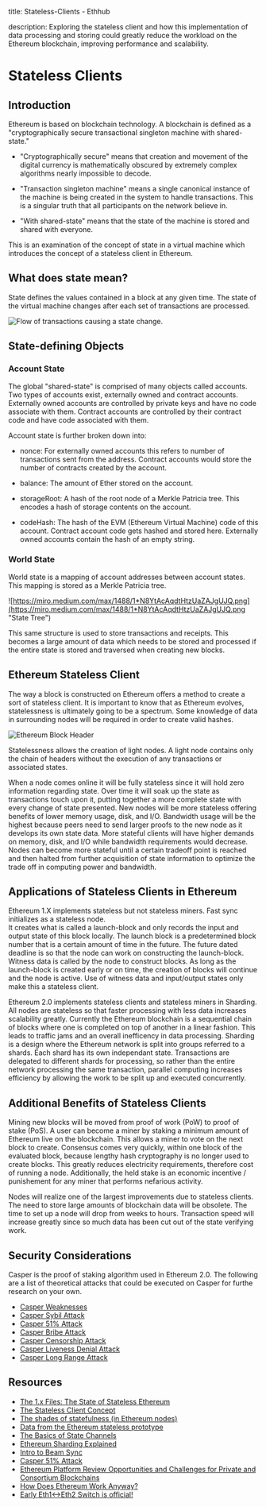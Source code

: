 title: Stateless-Clients - Ethhub

description: Exploring the stateless client and how this implementation of data processing and storing could greatly reduce the
workload on the Ethereum blockchain, improving performance and scalability.

# Stateless Clients

## Introduction

Ethereum is based on blockchain technology.  A blockchain is defined as a "cryptographically secure transactional singleton machine with shared-state."  

* "Cryptographically secure" means that creation and movement of the digital currency is mathematically obscured by extremely complex algorithms nearly impossible to decode.  

* "Transaction singleton machine" means a single canonical instance of the machine is being created in the system to handle transactions.  This is a singular truth that all participants on the network believe in.  

* "With shared-state" means that the state of the machine is stored and shared with everyone.

This is an examination of the concept of state in a virtual machine which introduces the concept of a stateless client in Ethereum.

## What does state mean?

State defines the values contained in a block at any given time.  The state of the virtual machine changes after each set of transactions are processed.

![Flow of transactions causing a state change.](https://miro.medium.com/max/1282/1*jZ-VRXBJtOnePofB0z2Q8A.png "State changes")

## State-defining Objects

###  Account State

The global "shared-state" is comprised of many objects called accounts.  Two types of accounts exist, externally owned and contract accounts.  Externally owned accounts are  controlled by private keys and have no code associate with them.  Contract accounts are controlled by their contract code and have code associated with them.

Account state is further broken down into:

* nonce: For externally owned accounts this refers to number of transactions sent from the address.  Contract accounts would store the number of contracts created by the account.

* balance:  The amount of Ether stored on the account.

* storageRoot: A hash of the root node of a Merkle Patricia tree.  This encodes a hash of storage contents on the account.

* codeHash: The hash of the EVM (Ethereum Virtual Machine) code of this account.  Contract account code gets hashed and stored here.  Externally owned accounts contain the hash of an empty string.

### World State

World state is a mapping of account addresses between account states.  This mapping is stored as a Merkle Patricia tree.

![https://miro.medium.com/max/1488/1*N8YtAcAqdtHtzUaZAJgUJQ.png](https://miro.medium.com/max/1488/1*N8YtAcAqdtHtzUaZAJgUJQ.png "State Tree")

This same structure is used to store transactions and receipts.  This becomes a large amount of data which needs to be stored and processed if the entire state is stored and traversed when creating new blocks.

## Ethereum Stateless Client

The way a block is constructed on Ethereum offers a method to create a sort of stateless client.  It is important to know that as Ethereum evolves, statelessness is ultimately going to be a spectrum.  Some knowledge of data in surrounding nodes will be required in order to create valid hashes.

![Ethereum Block Header](https://miro.medium.com/max/1056/1*4EQFjXD2-dbiVgVv-8Si8g.png "Ethereum Block Header")

Statelessness allows the creation of light nodes.  A light node contains only the chain of headers without the execution of any transactions or associated states.

When a node comes online it will be fully stateless since it will hold zero information regarding state.  Over time it will soak up the
state as transactions touch upon it, putting together a more complete state with every change of state presented.  New nodes will be more stateless offering benefits of lower memory usage, disk, and I/O.  Bandwidth usage will be the highest because peers need to send larger
proofs to the new node as it develops its own state data.  More stateful clients will have higher demands on memory, disk, and I/O while
bandwidth requirements would decrease.  Nodes can become more stateful until a certain tradeoff point is reached and then halted from
further acquisition of state information to optimize the trade off in computing power and bandwidth.

## Applications of Stateless Clients in Ethereum

Ethereum 1.X implements stateless but not stateless miners.  Fast sync initializes as a stateless node.  
It creates what is called a launch-block and only records the input and output state of this block locally.  The launch block is
a predetermined block number that is a certain amount of time in the future.  The future dated deadline is so that the node can work
on constructing the launch-block.  Witness data is called by the node to construct blocks.  As long as the launch-block is created early
or on time, the creation of blocks will continue and the node is active.  Use of witness data and input/output states only make this a
stateless client.

Ethereum 2.0 implements stateless clients and stateless miners in Sharding.  All nodes are stateless so that faster processing with less data
increases scalability greatly.  Currently the Ethereum blockchain is a sequential chain of blocks where one is
completed on top of another in a linear fashion.  This leads to traffic jams and an overall inefficency in data processing.   Sharding
is a design where the Ethereum network is split into groups referred to a shards.  Each shard has its own independant state.  Transactions
are delegated to different shards for processing, so rather than the entire network processing the same transaction, parallel computing
increases efficiency by allowing the work to be split up and executed concurrently.

## Additional Benefits of Stateless Clients

Mining new blocks will be moved from proof of work (PoW) to proof of stake (PoS).  A user can become a miner by staking a minimum
amount of Ethereum live on the blockchain.  This allows a miner to vote on the next block to create.  Consensus comes very quickly,
within one block of the evaluated block, because lengthy hash cryptography is no longer used to create blocks. This greatly reduces
electricity requirements, therefore cost of running a node.  Additionally, the held stake is an economic incentive / punishement for
any miner that performs nefarious activity.

Nodes will realize one of the largest improvements due to stateless clients.  The need to store large amounts of blockchain data
will be obsolete.   The time to set up a node will drop from weeks to hours.  Transaction speed will increase greatly since so much
data has been cut out of the state verifying work.

## Security Considerations

Casper is the proof of staking algorithm used in Ethereum 2.0.  The following are a list of theoretical attacks that could be executed
on Casper for furthe research on your own.
* [Casper Weaknesses](https://ethstaking.io/guide-to-ethereum-proof-of-stake-and-casper/casper-weaknesses/)
* [Casper Sybil Attack](https://ethstaking.io/guide-to-ethereum-proof-of-stake-and-casper/casper-sybil-attack/)
* [Casper 51% Attack](https://ethstaking.io/guide-to-ethereum-proof-of-stake-and-casper/casper-51-attack/)
* [Casper Bribe Attack](https://ethstaking.io/guide-to-ethereum-proof-of-stake-and-casper/casper-bribe-attack/)
* [Casper Censorship Attack](https://ethstaking.io/guide-to-ethereum-proof-of-stake-and-casper/casper-censorship-attack/)
* [Casper Liveness Denial Attack](https://ethstaking.io/guide-to-ethereum-proof-of-stake-and-casper/casper-liveness-denial-attack/)
* [Casper Long Range Attack](https://ethstaking.io/guide-to-ethereum-proof-of-stake-and-casper/casper-long-range-attack/)

## Resources

* [The 1.x Files: The State of Stateless Ethereum](https://blog.ethereum.org/2019/12/30/eth1x-files-state-of-stateless-ethereum/)
* [The Stateless Client Concept](https://ethresear.ch/t/the-stateless-client-concept/172)
* [The shades of statefulness (in Ethereum nodes)](https://medium.com/@akhounov/the-shades-of-statefulness-in-ethereum-nodes-697b0f88cd04)
* [Data from the Ethereum stateless prototype](https://medium.com/@akhounov/data-from-the-ethereum-stateless-prototype-8c69479c8abc)
* [The Basics of State Channels](https://education.district0x.io/general-topics/understanding-ethereum/basics-state-channels/)
* [Ethereum Sharding Explained](https://education.district0x.io/general-topics/understanding-ethereum/ethereum-sha)
* [Intro to Beam Sync](https://medium.com/@jason.carver/intro-to-beam-sync-a0fd168be14a)
* [Casper 51% Attack](https://ethstaking.io/guide-to-ethereum-proof-of-stake-and-casper/casper-51-attack/)
* [Ethereum Platform Review Opportunities and Challenges for Private and Consortium Blockchains](http://www.smallake.kr/wp-content/uploads/2016/06/314477721-Ethereum-Platform-Review-Opportunities-and-Challenges-for-Private-and-Consortium-Blockchains.pdf)
* [How Does Ethereum Work Anyway?](https://medium.com/@preethikasireddy/how-does-ethereum-work-anyway-22d1df506369)
* [Early Eth1<->Eth2 Switch is official!](https://etherworld.co/2020/01/09/early-eth1-eth2-switch-is-official/)
